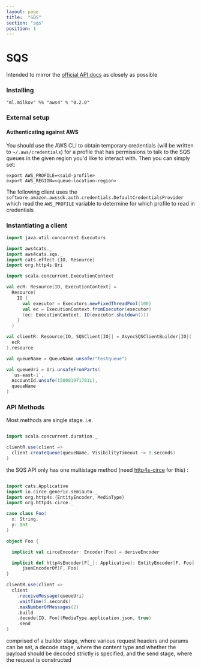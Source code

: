 ```yaml
---
layout: page
title:  "SQS"
section: "sqs"
position: 1
---
```


# SQS

Intended to mirror the [official API docs](https://docs.aws.amazon.com/AWSSimpleQueueService/latest/APIReference/Welcome.html)
as closely as possible


### Installing

```
"ml.milkov" %% "aws4" % "0.2.0"
```

### External setup

#### Authenticating against AWS

You should use the AWS CLI to obtain temporary
credentials (will be written to `~/.aws/credentials`) for
a profile that has permissions to talk to the SQS queues
in the given region you'd like to interact with. Then you
can simply set:

```
export AWS_PROFILE=<said-profile>
export AWS_REGION=<queue-location-region>
```

The following client uses the `software.amazon.awssdk.auth.credentials.DefaultCredentialsProvider`
which read the `AWS_PROFILE` variable to determine for which profile
to read in credentials

### Instantiating a client

```scala
import java.util.concurrent.Executors

import aws4cats._
import aws4cats.sqs._
import cats.effect.{IO, Resource}
import org.http4s.Uri

import scala.concurrent.ExecutionContext

val ecR: Resource[IO, ExecutionContext] =
  Resource(
    IO {
      val executor = Executors.newFixedThreadPool(100)
      val ec = ExecutionContext.fromExecutor(executor)
      (ec: ExecutionContext, IO(executor.shutdown()))
    }
  )

val clientR: Resource[IO, SQSClient[IO]] = AsyncSQSClientBuilder[IO](
  ecR
).resource

val queueName = QueueName.unsafe("testqueue")

val queueUri = Uri.unsafeFromParts(
  `us-east-1`,
  AccountId.unsafe(150081971781L),
  queueName
)

```

### API Methods

Most methods are single stage. i.e.


```scala

import scala.concurrent.duration._

clientR.use(client =>
  client.createQueue(queueName, VisibilityTimeout ~> 0.seconds)
)
```

the SQS API only has one multistage method 
(need [http4s-circe](https://mvnrepository.com/artifact/org.http4s/http4s-circe) 
for this) :

```scala

import cats.Applicative
import io.circe.generic.semiauto._
import org.http4s.{EntityEncoder, MediaType}
import org.http4s.circe._

case class Foo(
  x: String,
  y: Int
)

object Foo {

  implicit val circeEncoder: Encoder[Foo] = deriveEncoder

  implicit def http4sEncoder[F[_]: Applicative]: EntityEncoder[F, Foo] =
      jsonEncoderOf[F, Foo]
}

clientR.use(client =>
  client
    .receiveMessage(queueUri)
    .waitTime(5.seconds)
    .maxNumberOfMessages(2)
    .build
    .decode[IO, Foo](MediaType.application.json, true)
    .send
)
```

comprised of a builder stage, where various request headers and params
can be set, a decode stage, where the content type and whether
the payload should be decoded strictly is specified, and the send
stage, where the request is constructed

